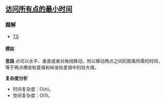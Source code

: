 ## [访问所有点的最小时间](https://leetcode.cn/problems/minimum-time-visiting-all-points/)

### 题解
+ [TS](../../ts/1280/1266.ts)

#### 模拟
**思路**
点可以水平、垂直或者对角线移动，所以移动两点之间的距离所需的时间，等于两点横坐标差值和纵坐标差值中的较大值。

**复杂度分析**
+ 时间复杂度：O(n)。
+ 空间复杂度：O(1)。